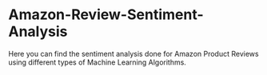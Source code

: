 # Amazon-Review-Sentiment-Analysis

Here you can find the sentiment analysis done for Amazon Product Reviews using different types of Machine Learning Algorithms.

